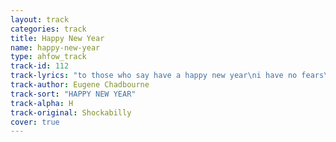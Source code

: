 ```yaml
---
layout: track
categories: track
title: Happy New Year
name: happy-new-year
type: ahfow_track
track-id: 112
track-lyrics: "to those who say have a happy new year\ni have no fears\ncause we're all one\nin my heart we are at peace\nhappy new year\nwe're all glad, there's none that's sad\n\nand on the first day of our brand new year\ni slept and slept\nand in my dreams\ngiant turtles roamed the sky\nhappy new year\nfor me and my girls\n\nthe first one took such a long time\nshe asked me why\ni told her no\nthen she told me i should go\nbut i loved her so i stayed on through the years\n\nthe next one was faster than breeze\ni won't forget\ncause evey breath\nevery twinkle in her eye is part of you\nhappy new year\n\nto those who say have a happy new year\ni have no fears\ncause we're all one\nin my heart we are at peace\nhappy new year\nwe're all glad, there's none that's sad\nhappy new year\nwe're all glad, there's none that's sad\nhappy new year\nwe're all glad, there's none that's sad\nhappy new year\nwe're all glad, there's none that's sad\nhappy new year\nwe're all glad, there's none that's sad"
track-author: Eugene Chadbourne
track-sort: "HAPPY NEW YEAR"
track-alpha: H
track-original: Shockabilly
cover: true
---
```

